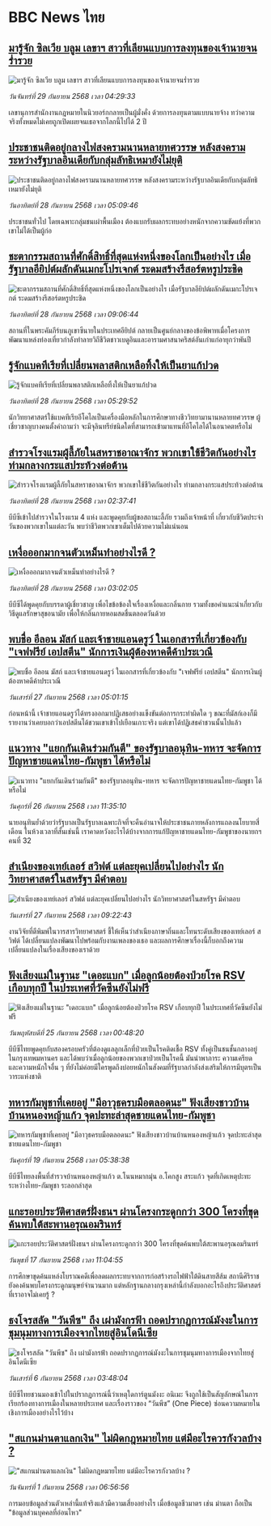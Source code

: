 # BBC News ไทย## [มารู้จัก ซิลเวีย บลูม เลขาฯ สาวที่เลียนแบบการลงทุนของเจ้านายจนร่ำรวย](https://www.bbc.com/thai/articles/cwyrvj5zj01o?at_medium=RSS&at_campaign=rss?at_campaign=githubrss)![มารู้จัก ซิลเวีย บลูม เลขาฯ สาวที่เลียนแบบการลงทุนของเจ้านายจนร่ำรวย](https://ichef.bbci.co.uk/ace/ws/240/cpsprodpb/c893/live/47a662a0-9c62-11f0-b66e-67a4632b8ff2.jpg)_วันจันทร์ที่ 29 กันยายน 2568 เวลา 04:29:33_เลขานุการสำนักงานกฎหมายในนิวยอร์กกลายเป็นผู้มั่งคั่ง ด้วยการลงทุนตามแบบนายจ้าง ทว่าความจริงทั้งหมดไม่เคยถูกเปิดเผยจนเธอจากโลกนี้ไปได้ 2 ปี## [ประชาชนติดอยู่กลางไฟสงครามนานหลายทศวรรษ หลังสงครามระหว่างรัฐบาลอินเดียกับกลุ่มลัทธิเหมายังไม่ยุติ](https://www.bbc.com/thai/articles/cg42gx76dzeo?at_medium=RSS&at_campaign=rss?at_campaign=githubrss)![ประชาชนติดอยู่กลางไฟสงครามนานหลายทศวรรษ หลังสงครามระหว่างรัฐบาลอินเดียกับกลุ่มลัทธิเหมายังไม่ยุติ](https://ichef.bbci.co.uk/ace/ws/240/cpsprodpb/a367/live/daa0c800-990d-11f0-858a-a904eacbef23.jpg)_วันอาทิตย์ที่ 28 กันยายน 2568 เวลา 05:09:46_ประชาชนทั่วไป โดยเฉพาะกลุ่มชนเผ่าพื้นเมือง ต้องแบกรับผลกระทบอย่างหนักจากความขัดแย้งที่พวกเขาไม่ได้เป็นผู้ก่อ## [ชะตากรรมสถานที่ศักดิ์สิทธิ์ที่สุดแห่งหนึ่งของโลกเป็นอย่างไร เมื่อรัฐบาลอียิปต์ผลักดันเมกะโปรเจกต์ ระดมสร้างรีสอร์ตหรูประชิด](https://www.bbc.com/thai/articles/c3drzr022g7o?at_medium=RSS&at_campaign=rss?at_campaign=githubrss)![ชะตากรรมสถานที่ศักดิ์สิทธิ์ที่สุดแห่งหนึ่งของโลกเป็นอย่างไร เมื่อรัฐบาลอียิปต์ผลักดันเมกะโปรเจกต์ ระดมสร้างรีสอร์ตหรูประชิด](https://ichef.bbci.co.uk/ace/ws/240/cpsprodpb/cda7/live/e6f6ba70-88db-11f0-9cf6-cbf3e73ce2b9.jpg)_วันอาทิตย์ที่ 28 กันยายน 2568 เวลา 09:06:44_สถานที่ในพระคัมภีร์บนภูเขาซีนายในประเทศอียิปต์ กลายเป็นศูนย์กลางของข้อพิพาทเมื่อโครงการพัฒนาแหล่งท่องเที่ยวกำลังทำลายวิถีชีวิตชาวเบดูอินและอารามศาสนาคริสต์อันเก่าแก่อายุกว่าพันปี## [รู้จักแบคทีเรียที่เปลี่ยนพลาสติกเหลือทิ้งให้เป็นยาแก้ปวด](https://www.bbc.com/thai/articles/cyv65v8qnrgo?at_medium=RSS&at_campaign=rss?at_campaign=githubrss)![รู้จักแบคทีเรียที่เปลี่ยนพลาสติกเหลือทิ้งให้เป็นยาแก้ปวด](https://ichef.bbci.co.uk/ace/ws/240/cpsprodpb/5330/live/ac20dee0-8c90-11f0-9cf6-cbf3e73ce2b9.jpg)_วันอาทิตย์ที่ 28 กันยายน 2568 เวลา 05:29:52_นักวิทยาศาสตร์ใช้แบคทีเรียอีโคไลเป็นเครื่องมือหลักในการศึกษาทางชีววิทยามานานหลายทศวรรษ
ผู้เชี่ยวชาญบางคนตั้งคำถามว่า จะมีจุลินทรีย์ชนิดใดที่สามารถเข้ามาแทนที่อีโคไลได้ในอนาคตหรือไม่## [สำรวจโรงแรมผู้ลี้ภัยในสหราชอาณาจักร พวกเขาใช้ชีวิตกันอย่างไร ท่ามกลางกระแสประท้วงต่อต้าน](https://www.bbc.com/thai/articles/crl596p4xndo?at_medium=RSS&at_campaign=rss?at_campaign=githubrss)![สำรวจโรงแรมผู้ลี้ภัยในสหราชอาณาจักร พวกเขาใช้ชีวิตกันอย่างไร ท่ามกลางกระแสประท้วงต่อต้าน](https://ichef.bbci.co.uk/ace/ws/240/cpsprodpb/fde1/live/09ab6d70-97c0-11f0-af62-91486a511a31.png)_วันอาทิตย์ที่ 28 กันยายน 2568 เวลา 02:37:41_บีบีซีเข้าไปสำรวจในโรงแรม 4 แห่ง และพูดคุยกับผู้ขอสถานะลี้ภัย รวมถึงเจ้าหน้าที่ เกี่ยวกับชีวิตประจำวันของพวกเขาในแต่ละวัน พบว่าชีวิตพวกเขาเต็มไปด้วยความไม่แน่นอน## [เหงื่อออกมากจนตัวเหม็นทำอย่างไรดี ?](https://www.bbc.com/thai/articles/c1mx7djxd0ro?at_medium=RSS&at_campaign=rss?at_campaign=githubrss)![เหงื่อออกมากจนตัวเหม็นทำอย่างไรดี ?](https://ichef.bbci.co.uk/ace/ws/240/cpsprodpb/1dc2/live/229ba230-9925-11f0-858a-a904eacbef23.jpg)_วันอาทิตย์ที่ 28 กันยายน 2568 เวลา 03:02:05_บีบีซีได้พูดคุยกับบรรดาผู้เชี่ยวชาญ เพื่อไขข้อข้องใจเรื่องเหงื่อและกลิ่นกาย รวมทั้งขอคำแนะนำเกี่ยวกับวิธีดูแลรักษาสุขอนามัย เพื่อให้กลิ่นกายหอมสดชื่นตลอดวันด้วย## [พบชื่อ อีลอน มัสก์ และเจ้าชายแอนดรูว์ ในเอกสารที่เกี่ยวข้องกับ "เจฟฟรีย์ เอปสตีน" นักการเงินผู้ต้องหาคดีค้าประเวณี](https://www.bbc.com/thai/articles/c3e7dqw7jglo?at_medium=RSS&at_campaign=rss?at_campaign=githubrss)![พบชื่อ อีลอน มัสก์ และเจ้าชายแอนดรูว์ ในเอกสารที่เกี่ยวข้องกับ "เจฟฟรีย์ เอปสตีน" นักการเงินผู้ต้องหาคดีค้าประเวณี](https://ichef.bbci.co.uk/ace/ws/240/cpsprodpb/6d43/live/cb0dcc30-9b0b-11f0-b741-177e3e2c2fc7.jpg)_วันเสาร์ที่ 27 กันยายน 2568 เวลา 05:01:15_ก่อนหน้านี้ เจ้าชายแอนดรูว์ได้ทรงออกมาปฏิเสธอย่างแข็งขันต่อการกระทำผิดใด ๆ ขณะที่มัสก์เองก็มีรายงานว่าเคยบอกว่าเอปสตีนได้ชวนเขาเข้าไปเยือนเกาะจริง แต่เขาได้ปฏิเสธคำชวนนั้นไปแล้ว## [แนวทาง "แยกกันเดินร่วมกันตี" ของรัฐบาลอนุทิน-ทหาร จะจัดการปัญหาชายแดนไทย-กัมพูชา ได้หรือไม่](https://www.bbc.com/thai/articles/cewn8ykl1nzo?at_medium=RSS&at_campaign=rss?at_campaign=githubrss)![แนวทาง "แยกกันเดินร่วมกันตี" ของรัฐบาลอนุทิน-ทหาร จะจัดการปัญหาชายแดนไทย-กัมพูชา ได้หรือไม่](https://ichef.bbci.co.uk/ace/ws/240/cpsprodpb/6453/live/c209f740-9ab0-11f0-90ad-adcd2027e63d.jpg)_วันศุกร์ที่ 26 กันยายน 2568 เวลา 11:35:10_นายอนุทินย้ำด้วยว่ารัฐบาลเป็นรัฐบาลเฉพาะกิจที่จะคืนอำนาจให้ประชาชนภายหลังการแถลงนโยบายสี่เดือน  ในห้วงเวลาที่สั้นเช่นนี้ เราคาดหวังอะไรได้บ้างจากการแก้ปัญหาชายแดนไทย-กัมพูชาของนายกฯ คนที่ 32## [สำเนียงของเทย์เลอร์ สวิฟต์ แต่ละยุคเปลี่ยนไปอย่างไร นักวิทยาศาสตร์ในสหรัฐฯ มีคำตอบ](https://www.bbc.com/thai/articles/c5y4d5vvx1jo?at_medium=RSS&at_campaign=rss?at_campaign=githubrss)![สำเนียงของเทย์เลอร์ สวิฟต์ แต่ละยุคเปลี่ยนไปอย่างไร นักวิทยาศาสตร์ในสหรัฐฯ มีคำตอบ](https://ichef.bbci.co.uk/ace/ws/240/cpsprodpb/2940/live/62878b20-9957-11f0-9789-e38e7689efaf.jpg)_วันเสาร์ที่ 27 กันยายน 2568 เวลา 09:22:43_งานวิจัยที่ตีพิมพ์ในวารสารวิทยาศาสตร์ ชี้ให้เห็นว่าสำเนียงภาษาถิ่นและโทนระดับเสียงของเทย์เลอร์ สวิฟต์ ได้เปลี่ยนแปลงพัฒนาไปพร้อมกับงานเพลงของเธอ และผลการศึกษาเรื่องนี้ก็บอกถึงความเปลี่ยนแปลงในเรื่องเสียงของเราด้วย## [ฟังเสียงแม่ในฐานะ "เดอะแบก" เมื่อลูกน้อยต้องป่วยโรค RSV เกือบทุกปี ในประเทศที่วัคซีนยังไม่ฟรี](https://www.bbc.com/thai/articles/cvgvr9m3kg2o?at_medium=RSS&at_campaign=rss?at_campaign=githubrss)![ฟังเสียงแม่ในฐานะ "เดอะแบก" เมื่อลูกน้อยต้องป่วยโรค RSV เกือบทุกปี ในประเทศที่วัคซีนยังไม่ฟรี](https://ichef.bbci.co.uk/ace/ws/240/cpsprodpb/e712/live/3b1666e0-992c-11f0-af62-91486a511a31.jpg)_วันพฤหัสบดีที่ 25 กันยายน 2568 เวลา 00:48:20_บีบีซีไทยพูดคุยกับสองครอบครัวที่ต้องดูแลลูกเล็กที่ป่วยเป็นโรคติดเชื้อ RSV ทั้งคู่เป็นชนชั้นกลางอยู่ในกรุงเทพมหานคร และได้พบว่าเมื่อลูกน้อยของพวกเขาป่วยเป็นโรคนี้ มันนำพาภาระ ความเครียด และความหนักใจอื่น ๆ ที่ยังไม่ค่อยมีใครพูดถึงบ่อยหนักในสังคมที่รัฐบาลกำลังส่งเสริมให้การมีบุตรเป็นวาระแห่งชาติ## [ทหารกัมพูชาที่เคยอยู่ "มีอาวุธครบมือตลอดนะ" ฟังเสียงชาวบ้านบ้านหนองหญ้าแก้ว จุดปะทะล่าสุดชายแดนไทย-กัมพูชา](https://www.bbc.com/thai/articles/c62ldp88l84o?at_medium=RSS&at_campaign=rss?at_campaign=githubrss)![ทหารกัมพูชาที่เคยอยู่ "มีอาวุธครบมือตลอดนะ" ฟังเสียงชาวบ้านบ้านหนองหญ้าแก้ว จุดปะทะล่าสุดชายแดนไทย-กัมพูชา](https://ichef.bbci.co.uk/ace/ws/240/cpsprodpb/d683/live/27625750-951a-11f0-b391-6936825093bd.jpg)_วันศุกร์ที่ 19 กันยายน 2568 เวลา 05:38:38_บีบีซีไทยลงพื้นที่สำรวจบ้านหนองหญ้าแก้ว ต.โนนหมากมุ่น อ.โคกสูง สระแก้ว จุดที่เกิดเหตุปะทะระหว่างไทย-กัมพูชา ระลอกล่าสุด## [แกะรอยประวัติศาสตร์ฝั่งธนฯ ผ่านโครงกระดูกกว่า 300 โครงที่ขุดค้นพบใต้สะพานอรุณอมรินทร์](https://www.bbc.com/thai/articles/cx2r4nl53leo?at_medium=RSS&at_campaign=rss?at_campaign=githubrss)![แกะรอยประวัติศาสตร์ฝั่งธนฯ ผ่านโครงกระดูกกว่า 300 โครงที่ขุดค้นพบใต้สะพานอรุณอมรินทร์](https://ichef.bbci.co.uk/ace/ws/240/cpsprodpb/34a6/live/54b03360-9391-11f0-9cf6-cbf3e73ce2b9.jpg)_วันพุธที่ 17 กันยายน 2568 เวลา 11:04:55_การศึกษาขุดค้นแหล่งโบราณคดีเพื่อลดผลกระทบจากการก่อสร้างรถไฟฟ้าใต้ดินสายสีส้ม สถานีศิริราช ยังคงค้นพบโครงกระดูกมนุษย์จำนวนมาก แต่หลักฐานกลางกรุงเหล่านี้กำลังบอกอะไรถึงประวัติศาสตร์ที่เราอาจไม่เคยรู้ ?## [ธงโจรสลัด "วันพีซ" ถึง เผ่ามังกรฟ้า ถอดปรากฏการณ์มังงะในการชุมนุมทางการเมืองจากไทยสู่อินโดนีเซีย](https://www.bbc.com/thai/articles/cm2123j7vlyo?at_medium=RSS&at_campaign=rss?at_campaign=githubrss)![ธงโจรสลัด "วันพีซ" ถึง เผ่ามังกรฟ้า ถอดปรากฏการณ์มังงะในการชุมนุมทางการเมืองจากไทยสู่อินโดนีเซีย](https://ichef.bbci.co.uk/ace/ws/240/cpsprodpb/5ae3/live/e67034c0-87bc-11f0-84c8-99de564f0440.jpg)_วันเสาร์ที่ 6 กันยายน 2568 เวลา 03:48:04_บีบีซีไทยชวนมองเข้าไปในปรากฏการณ์นี้ว่าเหตุใดการ์ตูนมังงะ อนิเมะ จึงถูกใช้เป็นสัญลักษณ์ในการเรียกร้องทางการเมืองในหลายประเทศ และเรื่องราวของ “วันพีซ” (One Piece)  ซ่อนความหมายในเชิงการเมืองอย่างไรไว้บ้าง## ["สแกนม่านตาแลกเงิน" ไม่ผิดกฎหมายไทย แต่มีอะไรควรกังวลบ้าง ?](https://www.bbc.com/thai/articles/ce83x2zgz4eo?at_medium=RSS&at_campaign=rss?at_campaign=githubrss)!["สแกนม่านตาแลกเงิน" ไม่ผิดกฎหมายไทย แต่มีอะไรควรกังวลบ้าง ?](https://ichef.bbci.co.uk/ace/ws/240/cpsprodpb/2eac/live/cfc707c0-84c0-11f0-9cf6-cbf3e73ce2b9.jpg)_วันจันทร์ที่ 1 กันยายน 2568 เวลา 06:56:56_การมอบข้อมูลส่วนตัวเหล่านี้แท้จริงแล้วมีความเสี่ยงอย่างไร เมื่อข้อมูลชีวมาตร เช่น ม่านตา ถือเป็น "ข้อมูลส่วนบุคคลที่อ่อนไหว"